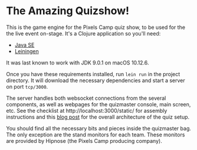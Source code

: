 # The Amazing Quizshow!

This is the game engine for the Pixels Camp quiz show, to be used for the the live event on-stage. It's a Clojure application so you'll need:

* [Java SE](http://www.oracle.com/technetwork/java/javase/downloads/)
* [Leiningen](https://leiningen.org/)

It was last known to work with JDK 9.0.1 on macOS 10.12.6.

Once you have these requirements installed, run `lein run` in the project directory. It will download the necessary dependencies and start a server on port `tcp/3000`.

The server handles both websocket connections from the several components, as well as webpages for the quizmaster console, main screen, etc. See the checklist at http://localhost:3000/static/ for assembly instructions and this [blog post](https://blog.pixels.camp/the-quizshow-stage-setup-def8ddf2dab2) for the overall architecture of the quiz setup.

You should find all the necessary bits and pieces inside the quizmaster bag. The only exception are the stand monitors for each team. These monitors are provided by Hipnose (the Pixels Camp producing company).
